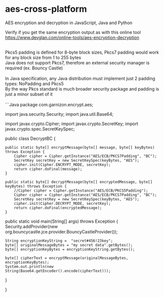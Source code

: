 # aes-cross-platform
AES encryption and decryption in JavaScript, Java and Python

Verify if you get the same encryption output as with this online tool <br/>
https://www.devglan.com/online-tools/aes-encryption-decryption

<br/>
Pkcs5 padding is defined for 8-byte block sizes, Pkcs7 padding would work for any block size from 1 to 255 bytes<br/>
Java does not support Pkcs7, therefore an external security manager is required (ex. Bouncy Castle)
<br/><br/>
In Java specification, any Java distribution must implement just 2 padding types: NoPadding and Pkcs5<br/>
By the way Pkcs standard is much broader security package and padding is just a minor subset of it
<br/><br/>
```Java
package com.garnizon.encrypt.aes;
     
import java.security.Security;
import java.util.Base64;

import javax.crypto.Cipher;
import javax.crypto.SecretKey;
import javax.crypto.spec.SecretKeySpec;

public class DecryptBC {
	
	
	public static byte[] encryptMessage(byte[] message, byte[] keyBytes) throws Exception {
	    Cipher cipher = Cipher.getInstance("AES/ECB/PKCS7Padding", "BC");
	    SecretKey secretKey = new SecretKeySpec(keyBytes, "AES");
	    cipher.init(Cipher.ENCRYPT_MODE, secretKey);
	    return cipher.doFinal(message);
	}
		
	public static byte[] decryptMessage(byte[] encryptedMessage, byte[] keyBytes) throws Exception {
	    //Cipher cipher = Cipher.getInstance("AES/ECB/PKCS5Padding");
	    Cipher cipher = Cipher.getInstance("AES/ECB/PKCS7Padding", "BC");
	    SecretKey secretKey = new SecretKeySpec(keyBytes, "AES");
	    cipher.init(Cipher.DECRYPT_MODE, secretKey);
	    return cipher.doFinal(encryptedMessage);
	}	
	
	
  public static void main(String[] args) throws Exception {
    Security.addProvider(new org.bouncycastle.jce.provider.BouncyCastleProvider());    
    
    String encryptionKeyString =  "secret#456!23key";
    byte[] originalMessageBytes = "my secret data".getBytes();
    byte[] encryptionKeyBytes = encryptionKeyString.getBytes();
    
    byte[] cipherText = encryptMessage(originalMessageBytes, encryptionKeyBytes);
    System.out.println(new String(Base64.getEncoder().encode(cipherText)));
  }
  
}
        
```
